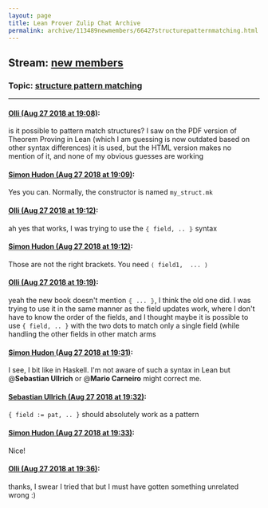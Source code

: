 ```yaml
---
layout: page
title: Lean Prover Zulip Chat Archive 
permalink: archive/113489newmembers/66427structurepatternmatching.html
---
```


## Stream: [new members](index.html)
### Topic: [structure pattern matching](66427structurepatternmatching.html)

---

#### [Olli (Aug 27 2018 at 19:08)](https://leanprover.zulipchat.com/#narrow/stream/113489-new%20members/topic/structure%20pattern%20matching/near/132868918):
is it possible to pattern match structures? I saw on the PDF version of Theorem Proving in Lean (which I am guessing is now outdated based on other syntax differences) it is used, but the HTML version makes no mention of it, and none of my obvious guesses are working

#### [Simon Hudon (Aug 27 2018 at 19:09)](https://leanprover.zulipchat.com/#narrow/stream/113489-new%20members/topic/structure%20pattern%20matching/near/132868967):
Yes you can. Normally, the constructor is named `my_struct.mk`

#### [Olli (Aug 27 2018 at 19:12)](https://leanprover.zulipchat.com/#narrow/stream/113489-new%20members/topic/structure%20pattern%20matching/near/132869071):
ah yes that works, I was trying to use the `⦃ field, .. ⦄` syntax

#### [Simon Hudon (Aug 27 2018 at 19:12)](https://leanprover.zulipchat.com/#narrow/stream/113489-new%20members/topic/structure%20pattern%20matching/near/132869129):
Those are not the right brackets. You need `⟨ field1,  ... ⟩`

#### [Olli (Aug 27 2018 at 19:19)](https://leanprover.zulipchat.com/#narrow/stream/113489-new%20members/topic/structure%20pattern%20matching/near/132869410):
yeah the new book doesn't mention `⦃ ... ⦄`, I think the old one did. I was trying to use it in the same manner as the field updates work, where I don't have to know the order of the fields, and I thought maybe it is possible to use `{ field, .. }` with the two dots to match only a single field (while handling the other fields in other match arms

#### [Simon Hudon (Aug 27 2018 at 19:31)](https://leanprover.zulipchat.com/#narrow/stream/113489-new%20members/topic/structure%20pattern%20matching/near/132869925):
I see, I bit like in Haskell. I'm not aware of such a syntax in Lean but @**Sebastian Ullrich** or @**Mario Carneiro** might correct me.

#### [Sebastian Ullrich (Aug 27 2018 at 19:32)](https://leanprover.zulipchat.com/#narrow/stream/113489-new%20members/topic/structure%20pattern%20matching/near/132870018):
`{ field := pat, .. }` should absolutely work as a pattern

#### [Simon Hudon (Aug 27 2018 at 19:33)](https://leanprover.zulipchat.com/#narrow/stream/113489-new%20members/topic/structure%20pattern%20matching/near/132870035):
Nice!

#### [Olli (Aug 27 2018 at 19:36)](https://leanprover.zulipchat.com/#narrow/stream/113489-new%20members/topic/structure%20pattern%20matching/near/132870212):
thanks, I swear I tried that but I must have gotten something unrelated wrong :)

